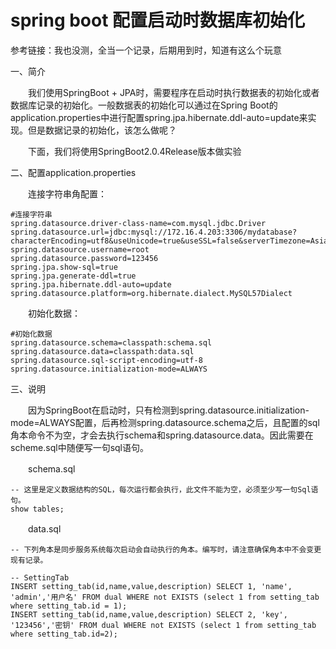 # spring boot 配置启动时数据库初始化

参考链接：我也没测，全当一个记录，后期用到时，知道有这么个玩意

[springboot 启动时数据库的初始化方法]: https://www.cnblogs.com/songxingzhu/p/9718240.html

一、简介

　　我们使用SpringBoot + JPA时，需要程序在启动时执行数据表的初始化或者数据库记录的初始化。一般数据表的初始化可以通过在Spring Boot的application.properties中进行配置spring.jpa.hibernate.ddl-auto=update来实现。但是数据记录的初始化，该怎么做呢？

　　下面，我们将使用SpringBoot2.0.4Release版本做实验

二、配置application.properties

　　连接字符串角配置：



```
#连接字符串
spring.datasource.driver-class-name=com.mysql.jdbc.Driver
spring.datasource.url=jdbc:mysql://172.16.4.203:3306/mydatabase?characterEncoding=utf8&useUnicode=true&useSSL=false&serverTimezone=Asia/Shanghai
spring.datasource.username=root
spring.datasource.password=123456
spring.jpa.show-sql=true
spring.jpa.generate-ddl=true
spring.jpa.hibernate.ddl-auto=update
spring.datasource.platform=org.hibernate.dialect.MySQL57Dialect
```

　　初始化数据：

```
#初始化数据
spring.datasource.schema=classpath:schema.sql
spring.datasource.data=classpath:data.sql
spring.datasource.sql-script-encoding=utf-8
spring.datasource.initialization-mode=ALWAYS
```

 

三、说明

　　因为SpringBoot在启动时，只有检测到spring.datasource.initialization-mode=ALWAYS配置，后再检测spring.datasource.schema之后，且配置的sql角本命令不为空，才会去执行schema和spring.datasource.data。因此需要在scheme.sql中随便写一句sql语句。

　　schema.sql

```
-- 这里是定义数据结构的SQL，每次运行都会执行，此文件不能为空，必须至少写一句Sql语句。
show tables;
```

　　data.sql

```
-- 下列角本是同步服务系统每次启动会自动执行的角本。编写时，请注意确保角本中不会变更现有记录。

-- SettingTab
INSERT setting_tab(id,name,value,description) SELECT 1, 'name', 'admin','用户名' FROM dual WHERE not EXISTS (select 1 from setting_tab where setting_tab.id = 1);
INSERT setting_tab(id,name,value,description) SELECT 2, 'key', '123456','密钥' FROM dual WHERE not EXISTS (select 1 from setting_tab where setting_tab.id=2);
```